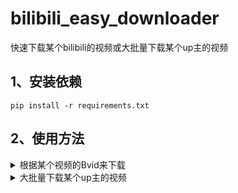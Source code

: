 # bilibili_easy_downloader
快速下载某个bilibili的视频或大批量下载某个up主的视频



## 1、安装依赖
```shell
pip install -r requirements.txt
```

## 2、使用方法

<details>
  <summary>根据某个视频的Bvid来下载</summary>
  bvid参数的获取方法：
  点击某个视频，在网址中查看，在video后面的一串字符就是bvid<br>
  例如，陈翔六点半的某个视频地址是：https://www.bilibili.com/video/BV1HU4y1B7fn
  则该视频的bvid为BV1HU4y1B7fn<br>
  在grep_video.py文件的main函数中，修改bvid参数，直接运行即可
</details>  

<details>
    <summary>大批量下载某个up主的视频</summary>
    在grep_up_videos.py中修改up主的mid，并修改要爬取第几页视频的参数pn
    mid的获取方法：点开某个up主的主页，在com后面的即为mid<br>
    例如陈翔六点半的主页地址为：https://space.bilibili.com/19286458 ,则mid为19286458<br>
    九三的主页为：https://space.bilibili.com/313580179 ,则mid为313580179
</details>
